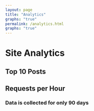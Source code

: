 ```yaml
---
layout: page
title: "Analytics"
graphs: "true"
permalink: /analytics.html
graphs: "true"
---
```

# Site Analytics

## Top 10 Posts

<div id="visitorChart"></div>

## Requests per Hour

<div id="requestsChart"></div>

### Data is collected for only 90 days